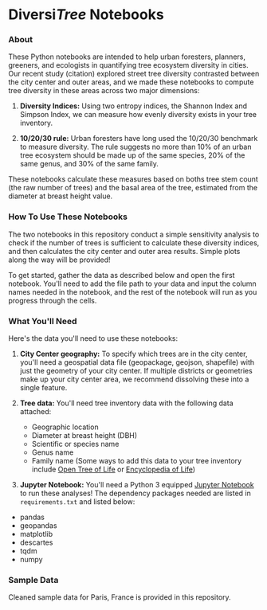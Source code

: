# Diversi*Tree* Notebooks
### About
These Python notebooks are intended to help urban foresters, planners, greeners, and ecologists in quantifying tree ecosystem diversity in cities. Our recent study (citation) explored street tree diversity contrasted between the city center and outer areas, and we made these notebooks to compute tree diversity in these areas across two major dimensions:

1. **Diversity Indices:** Using two entropy indices, the Shannon Index and Simpson Index, we can measure how evenly diversity exists in your tree inventory.

2. **10/20/30 rule:** Urban foresters have long used the 10/20/30 benchmark to measure diversity. The rule suggests no more than 10% of an urban tree ecosystem should be made up of the same species, 20% of the same genus, and 30% of the same family.

These notebooks calculate these measures based on boths tree stem count (the raw number of trees) and the basal area of the tree, estimated from the diameter at breast height value. 

### How To Use These Notebooks
The two notebooks in this repository conduct a simple sensitivity analysis to check if the number of trees is sufficient to calculate these diversity indices, and then calculates the city center and outer area results. Simple plots along the way will be provided! 

To get started, gather the data as described below and open the first notebook. You'll need to add the file path to your data and input the column names needed in the notebook, and the rest of the notebook will run as you progress through the cells. 

### What You'll Need
Here's the data you'll need to use these notebooks:
1. **City Center geography:** To specify which trees are in the city center, you'll need a geospatial data file (geopackage, geojson, shapefile) with just the geometry of your city center. If multiple districts or geometries make up your city center area, we recommend dissolving these into a single feature.

2. **Tree data:** You'll need tree inventory data with the following data attached:
    * Geographic location
    * Diameter at breast height (DBH)
    * Scientific or species name
    * Genus name
    * Family name (Some ways to add this data to your tree inventory include [Open Tree of Life](https://opentreeoflife.github.io/) or [Encyclopedia of Life](https://eol.org/))

3. **Jupyter Notebook:** You'll need a Python 3 equipped [Jupyter Notebook](https://jupyter.org/install) to run these analyses! The dependency packages needed are listed in `requirements.txt` and listed below:
* pandas
* geopandas
* matplotlib
* descartes
* tqdm
* numpy

### Sample Data

Cleaned sample data for Paris, France is provided in this repository. 
